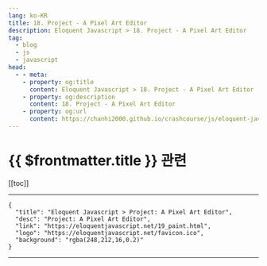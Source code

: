 ```yaml
---
lang: ko-KR
title: 18. Project - A Pixel Art Editor
description: Eloquent Javascript > 18. Project - A Pixel Art Editor
tag: 
  - blog
  - js
  - javascript
head:
  - - meta:
    - property: og:title
      content: Eloquent Javascript > 18. Project - A Pixel Art Editor
    - property: og:description
      content: 18. Project - A Pixel Art Editor
    - property: og:url
      content: https://chanhi2000.github.io/crashcourse/js/eloquent-javascript/19.html
---
```


# {{ $frontmatter.title }} 관련

[[toc]]

---

```component VPCard
{
  "title": "Eloquent Javascript > Project: A Pixel Art Editor",
  "desc": "Project: A Pixel Art Editor",
  "link": "https://eloquentjavascript.net/19_paint.html",
  "logo": "https://eloquentjavascript.net/favicon.ico",
  "background": "rgba(248,212,16,0.2)"
}
```

---

<TagLinks />